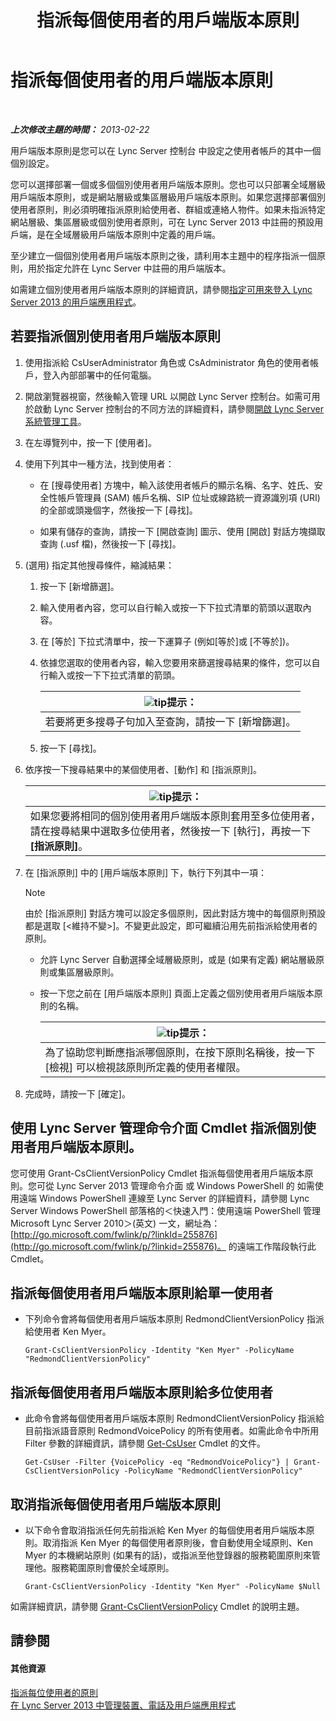 ﻿---
title: 指派每個使用者的用戶端版本原則
TOCTitle: 指派每個使用者的用戶端版本原則
ms:assetid: f7e8ba2f-62dc-4e7d-8b63-682986f10240
ms:mtpsurl: https://technet.microsoft.com/zh-tw/library/Gg182607(v=OCS.15)
ms:contentKeyID: 49292855
ms.date: 08/24/2015
mtps_version: v=OCS.15
ms.translationtype: HT
---

# 指派每個使用者的用戶端版本原則

 

_**上次修改主題的時間：** 2013-02-22_

用戶端版本原則是您可以在 Lync Server 控制台 中設定之使用者帳戶的其中一個個別設定。

您可以選擇部署一個或多個個別使用者用戶端版本原則。您也可以只部署全域層級用戶端版本原則，或是網站層級或集區層級用戶端版本原則。如果您選擇部署個別使用者原則，則必須明確指派原則給使用者、群組或連絡人物件。如果未指派特定網站層級、集區層級或個別使用者原則，可在 Lync Server 2013 中註冊的預設用戶端，是在全域層級用戶端版本原則中定義的用戶端。

至少建立一個個別使用者用戶端版本原則之後，請利用本主題中的程序指派一個原則，用於指定允許在 Lync Server 中註冊的用戶端版本。

如需建立個別使用者用戶端版本原則的詳細資訊，請參閱[指定可用來登入 Lync Server 2013 的用戶端應用程式](lync-server-2013-specifying-the-client-applications-that-can-be-used-to-log-on-to-lync-server-2013.md)。

## 若要指派個別使用者用戶端版本原則

1.  使用指派給 CsUserAdministrator 角色或 CsAdministrator 角色的使用者帳戶，登入內部部署中的任何電腦。

2.  開啟瀏覽器視窗，然後輸入管理 URL 以開啟 Lync Server 控制台。如需可用於啟動 Lync Server 控制台的不同方法的詳細資料，請參閱[開啟 Lync Server 系統管理工具](lync-server-2013-open-lync-server-administrative-tools.md)。

3.  在左導覽列中，按一下 \[使用者\]。

4.  使用下列其中一種方法，找到使用者：
    
      - 在 \[搜尋使用者\] 方塊中，輸入該使用者帳戶的顯示名稱、名字、姓氏、安全性帳戶管理員 (SAM) 帳戶名稱、SIP 位址或線路統一資源識別項 (URI) 的全部或頭幾個字，然後按一下 \[尋找\]。
    
      - 如果有儲存的查詢，請按一下 \[開啟查詢\] 圖示、使用 \[開啟\] 對話方塊擷取查詢 (.usf 檔)，然後按一下 \[尋找\]。

5.  (選用) 指定其他搜尋條件，縮減結果：
    
    1.  按一下 \[新增篩選\]。
    
    2.  輸入使用者內容，您可以自行輸入或按一下下拉式清單的箭頭以選取內容。
    
    3.  在 \[等於\] 下拉式清單中，按一下運算子 (例如\[等於\]或 \[不等於\])。
    
    4.  依據您選取的使用者內容，輸入您要用來篩選搜尋結果的條件，您可以自行輸入或按一下下拉式清單的箭頭。
        
        <table>
        <thead>
        <tr class="header">
        <th><img src="images/JJ205025.tip(OCS.15).gif" title="tip" alt="tip" />提示：</th>
        </tr>
        </thead>
        <tbody>
        <tr class="odd">
        <td>若要將更多搜尋子句加入至查詢，請按一下 [新增篩選]。</td>
        </tr>
        </tbody>
        </table>
    
    5.  按一下 \[尋找\]。

6.  依序按一下搜尋結果中的某個使用者、\[動作\] 和 \[指派原則\]。
    
    <table>
    <thead>
    <tr class="header">
    <th><img src="images/JJ205025.tip(OCS.15).gif" title="tip" alt="tip" />提示：</th>
    </tr>
    </thead>
    <tbody>
    <tr class="odd">
    <td>如果您要將相同的個別使用者用戶端版本原則套用至多位使用者，請在搜尋結果中選取多位使用者，然後按一下 [執行]，再按一下 <strong>[指派原則]</strong>。</td>
    </tr>
    </tbody>
    </table>


7.  在 \[指派原則\] 中的 \[用戶端版本原則\] 下，執行下列其中一項：
    
    > [!NOTE]  
    > 由於 [指派原則] 對話方塊可以設定多個原則，因此對話方塊中的每個原則預設都是選取 [&lt;維持不變&gt;]。不變更此設定，即可繼續沿用先前指派給使用者的原則。
    
    
      - 允許 Lync Server 自動選擇全域層級原則，或是 (如果有定義) 網站層級原則或集區層級原則。
    
      - 按一下您之前在 \[用戶端版本原則\] 頁面上定義之個別使用者用戶端版本原則的名稱。
        
        <table>
        <thead>
        <tr class="header">
        <th><img src="images/JJ205025.tip(OCS.15).gif" title="tip" alt="tip" />提示：</th>
        </tr>
        </thead>
        <tbody>
        <tr class="odd">
        <td>為了協助您判斷應指派哪個原則，在按下原則名稱後，按一下 [檢視] 可以檢視該原則所定義的使用者權限。</td>
        </tr>
        </tbody>
        </table>


8.  完成時，請按一下 \[確定\]。

## 使用 Lync Server 管理命令介面 Cmdlet 指派個別使用者用戶端版本原則。

您可使用 Grant-CsClientVersionPolicy Cmdlet 指派每個使用者用戶端版本原則。您可從 Lync Server 2013 管理命令介面 或 Windows PowerShell 的 如需使用遠端 Windows PowerShell 連線至 Lync Server 的詳細資料，請參閱 Lync Server Windows PowerShell 部落格的＜快速入門：使用遠端 PowerShell 管理 Microsoft Lync Server 2010＞(英文) 一文，網址為：[http://go.microsoft.com/fwlink/p/?linkId=255876](http://go.microsoft.com/fwlink/p/?linkid=255876)。 的遠端工作階段執行此 Cmdlet。

## 指派每個使用者用戶端版本原則給單一使用者

  - 下列命令會將每個使用者用戶端版本原則 RedmondClientVersionPolicy 指派給使用者 Ken Myer。
    
        Grant-CsClientVersionPolicy -Identity "Ken Myer" -PolicyName "RedmondClientVersionPolicy"

## 指派每個使用者用戶端版本原則給多位使用者

  - 此命令會將每個使用者用戶端版本原則 RedmondClientVersionPolicy 指派給目前指派語音原則 RedmondVoicePolicy 的所有使用者。如需此命令中所用 Filter 參數的詳細資訊，請參閱 [Get-CsUser](https://docs.microsoft.com/en-us/powershell/module/skype/Get-CsUser) Cmdlet 的文件。
    
        Get-CsUser -Filter {VoicePolicy -eq "RedmondVoicePolicy"} | Grant-CsClientVersionPolicy -PolicyName "RedmondClientVersionPolicy"

## 取消指派每個使用者用戶端版本原則

  - 以下命令會取消指派任何先前指派給 Ken Myer 的每個使用者用戶端版本原則。取消指派 Ken Myer 的每個使用者原則後，會自動使用全域原則、Ken Myer 的本機網站原則 (如果有的話)，或指派至他登錄器的服務範圍原則來管理他。服務範圍原則會優於全域原則。
    
        Grant-CsClientVersionPolicy -Identity "Ken Myer" -PolicyName $Null

如需詳細資訊，請參閱 [Grant-CsClientVersionPolicy](https://docs.microsoft.com/en-us/powershell/module/skype/Grant-CsClientVersionPolicy) Cmdlet 的說明主題。

## 請參閱

#### 其他資源

[指派每位使用者的原則](lync-server-2013-assigning-per-user-policies.md)  
[在 Lync Server 2013 中管理裝置、電話及用戶端應用程式](lync-server-2013-managing-devices-phones-and-client-applications.md)

